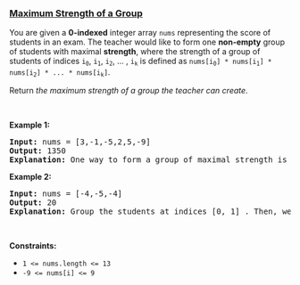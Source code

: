### [Maximum Strength of a Group](https://leetcode.com/problems/maximum-strength-of-a-group)

<p>You are given a <strong>0-indexed</strong> integer array <code>nums</code> representing the score of students in an exam. The teacher would like to form one <strong>non-empty</strong> group of students with maximal <strong>strength</strong>, where the strength of a group of students of indices <code>i<sub>0</sub></code>, <code>i<sub>1</sub></code>, <code>i<sub>2</sub></code>, ... , <code>i<sub>k</sub></code> is defined as <code>nums[i<sub>0</sub>] * nums[i<sub>1</sub>] * nums[i<sub>2</sub>] * ... * nums[i<sub>k</sub>​]</code>.</p>

<p>Return <em>the maximum strength of a group the teacher can create</em>.</p>

<p>&nbsp;</p>
<p><strong class="example">Example 1:</strong></p>

<pre>
<strong>Input:</strong> nums = [3,-1,-5,2,5,-9]
<strong>Output:</strong> 1350
<strong>Explanation:</strong> One way to form a group of maximal strength is to group the students at indices [0,2,3,4,5]. Their strength is 3 * (-5) * 2 * 5 * (-9) = 1350, which we can show is optimal.
</pre>

<p><strong class="example">Example 2:</strong></p>

<pre>
<strong>Input:</strong> nums = [-4,-5,-4]
<strong>Output:</strong> 20
<strong>Explanation:</strong> Group the students at indices [0, 1] . Then, we&rsquo;ll have a resulting strength of 20. We cannot achieve greater strength.
</pre>

<p>&nbsp;</p>
<p><strong>Constraints:</strong></p>

<ul>
	<li><code>1 &lt;= nums.length &lt;= 13</code></li>
	<li><code>-9 &lt;= nums[i] &lt;= 9</code></li>
</ul>
